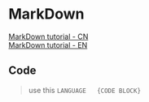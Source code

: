 # MarkDown
[MarkDown tutorial - CN](https://github.com/bluewaitor/Notes/blob/master/MarkDown.md)  
[MarkDown tutorial - EN](https://guides.github.com/features/mastering-markdown/)

## Code
> use this ```LANGUAGE  
>             {CODE BLOCK}
>          ```

